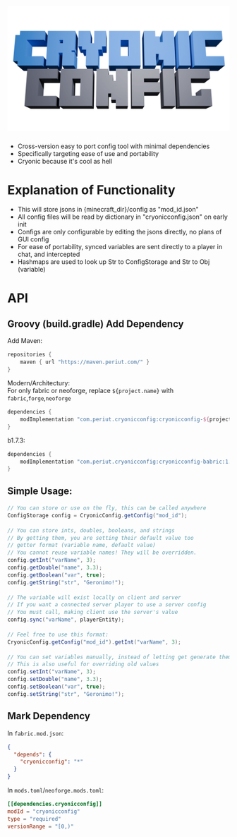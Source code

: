 # ![Cryonic Config](logo/1280x720logo.png)
- Cross-version easy to port config tool with minimal dependencies  
- Specifically targeting ease of use and portability
- Cryonic because it's cool as hell

# Explanation of Functionality
- This will store jsons in {minecraft_dir}/config as "mod_id.json"
- All config files will be read by dictionary in "cryonicconfig.json" on early init
- Configs are only configurable by editing the jsons directly, no plans of GUI config
- For ease of portability, synced variables are sent directly to a player in chat, and intercepted
- Hashmaps are used to look up Str to ConfigStorage and Str to Obj (variable)

# API
## Groovy (build.gradle) Add Dependency
Add Maven:  
```groovy
repositories {
    maven { url "https://maven.periut.com/" }
}
```
Modern/Architectury:  
For only fabric or neoforge, replace `${project.name}` with `fabric`,`forge`,`neoforge`
```groovy
dependencies {
    modImplementation "com.periut.cryonicconfig:cryonicconfig-${project.name}:1.0.0+mc${rootProject.minecraft_version}"
}
```

b1.7.3:
```groovy
dependencies {
    modImplementation "com.periut.cryonicconfig:cryonicconfig-babric:1.0.0+mcb1.7.3"
}
```

## Simple Usage:

```java
// You can store or use on the fly, this can be called anywhere
ConfigStorage config = CryonicConfig.getConfig("mod_id");

// You can store ints, doubles, booleans, and strings
// By getting them, you are setting their default value too
// getter format (variable name, default value)
// You cannot reuse variable names! They will be overridden.
config.getInt("varName", 3);
config.getDouble("name", 3.3);
config.getBoolean("var", true);
config.getString("str", "Geronimo!");

// The variable will exist locally on client and server
// If you want a connected server player to use a server config
// You must call, making client use the server's value 
config.sync("varName", playerEntity);

// Feel free to use this format:
CryonicConfig.getConfig("mod_id").getInt("varName", 3);

// You can set variables manually, instead of letting get generate them
// This is also useful for overriding old values
config.setInt("varName", 3);
config.setDouble("name", 3.3);
config.setBoolean("var", true);
config.setString("str", "Geronimo!");
```

## Mark Dependency
In `fabric.mod.json`:
```json
{
  "depends": {
    "cryonicconfig": "*"
  }
}
```


In `mods.toml`/`neoforge.mods.toml`:
```toml
[[dependencies.cryonicconfig]]
modId = "cryonicconfig"
type = "required"
versionRange = "[0,)"
```
